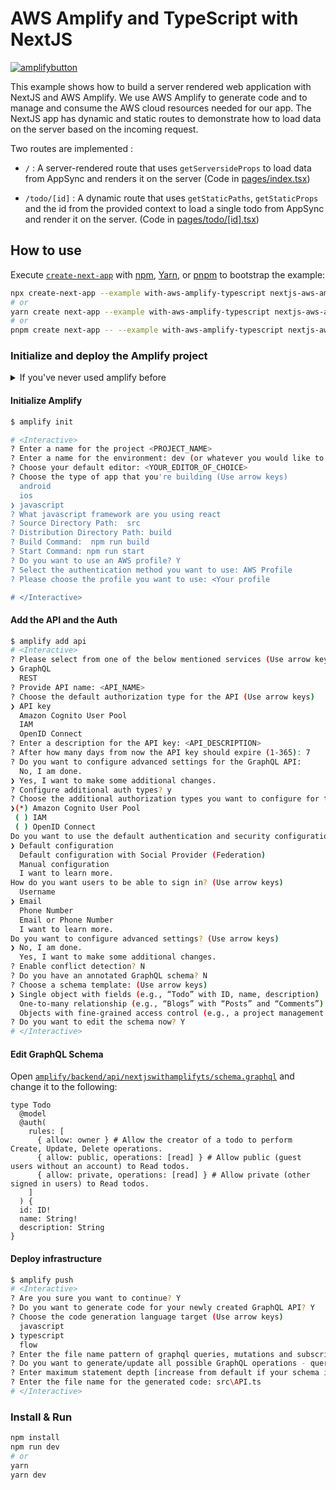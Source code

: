 # AWS Amplify and TypeScript with NextJS

[![amplifybutton](https://oneclick.amplifyapp.com/button.svg)](https://console.aws.amazon.com/amplify/home#/deploy?repo=https://github.com/vercel/next.js/tree/canary/examples/with-aws-amplify-typescript)

This example shows how to build a server rendered web application with NextJS and AWS Amplify. We use AWS Amplify to generate code and to manage and consume the AWS cloud resources needed for our app. The NextJS app has dynamic and static routes to demonstrate how to load data on the server based on the incoming request.

Two routes are implemented :

- `/` : A server-rendered route that uses `getServersideProps` to load data from AppSync and renders it on the server (Code in [pages/index.tsx](src/pages/index.tsx))

- `/todo/[id]` : A dynamic route that uses `getStaticPaths`, `getStaticProps` and the id from the provided context to load a single todo from AppSync and render it on the server. (Code in [pages/todo/[id].tsx](src/pages/todo/[id].tsx))

## How to use

Execute [`create-next-app`](https://github.com/vercel/next.js/tree/canary/packages/create-next-app) with [npm](https://docs.npmjs.com/cli/init), [Yarn](https://yarnpkg.com/lang/en/docs/cli/create/), or [pnpm](https://pnpm.io) to bootstrap the example:

```bash
npx create-next-app --example with-aws-amplify-typescript nextjs-aws-amplify-typescript-app
# or
yarn create next-app --example with-aws-amplify-typescript nextjs-aws-amplify-typescript-app
# or
pnpm create next-app -- --example with-aws-amplify-typescript nextjs-aws-amplify-typescript-app
```

### Initialize and deploy the Amplify project

<details>
  <summary>If you've never used amplify before </summary>

#### Install & Configure Amplify

1. [Sign up](https://portal.aws.amazon.com/billing/signup#/start) for an AWS account
2. Install the AWS Amplify cli:

```sh
npm install -g @aws-amplify/cli
```

3. Configure the Amplify cli

```sh
amplify configure
```

[Read More](https://aws-amplify.github.io/docs/cli-toolchain/quickstart?sdk=js)

</details>

#### Initialize Amplify

```bash
$ amplify init

# <Interactive>
? Enter a name for the project <PROJECT_NAME>
? Enter a name for the environment: dev (or whatever you would like to call this env)
? Choose your default editor: <YOUR_EDITOR_OF_CHOICE>
? Choose the type of app that you're building (Use arrow keys)
  android
  ios
❯ javascript
? What javascript framework are you using react
? Source Directory Path:  src
? Distribution Directory Path: build
? Build Command:  npm run build
? Start Command: npm run start
? Do you want to use an AWS profile? Y
? Select the authentication method you want to use: AWS Profile
? Please choose the profile you want to use: <Your profile

# </Interactive>
```

#### Add the API and the Auth

```sh
$ amplify add api
# <Interactive>
? Please select from one of the below mentioned services (Use arrow keys)
❯ GraphQL
  REST
? Provide API name: <API_NAME>
? Choose the default authorization type for the API (Use arrow keys)
❯ API key
  Amazon Cognito User Pool
  IAM
  OpenID Connect
? Enter a description for the API key: <API_DESCRIPTION>
? After how many days from now the API key should expire (1-365): 7
? Do you want to configure advanced settings for the GraphQL API:
  No, I am done.
❯ Yes, I want to make some additional changes.
? Configure additional auth types? y
? Choose the additional authorization types you want to configure for the API
❯(*) Amazon Cognito User Pool
 ( ) IAM
 ( ) OpenID Connect
Do you want to use the default authentication and security configuration? (Use arrow keys)
❯ Default configuration
  Default configuration with Social Provider (Federation)
  Manual configuration
  I want to learn more.
How do you want users to be able to sign in? (Use arrow keys)
  Username
❯ Email
  Phone Number
  Email or Phone Number
  I want to learn more.
Do you want to configure advanced settings? (Use arrow keys)
❯ No, I am done.
  Yes, I want to make some additional changes.
? Enable conflict detection? N
? Do you have an annotated GraphQL schema? N
? Choose a schema template: (Use arrow keys)
❯ Single object with fields (e.g., “Todo” with ID, name, description)
  One-to-many relationship (e.g., “Blogs” with “Posts” and “Comments”)
  Objects with fine-grained access control (e.g., a project management app with owner-based authorization)
? Do you want to edit the schema now? Y
# </Interactive>
```

#### Edit GraphQL Schema

Open [`amplify/backend/api/nextjswithamplifyts/schema.graphql`](amplify/backend/api/nextjswithamplifyts/schema.graphql) and change it to the following:

```
type Todo
  @model
  @auth(
    rules: [
      { allow: owner } # Allow the creator of a todo to perform Create, Update, Delete operations.
      { allow: public, operations: [read] } # Allow public (guest users without an account) to Read todos.
      { allow: private, operations: [read] } # Allow private (other signed in users) to Read todos.
    ]
  ) {
  id: ID!
  name: String!
  description: String
}

```

#### Deploy infrastructure

```sh
$ amplify push
# <Interactive>
? Are you sure you want to continue? Y
? Do you want to generate code for your newly created GraphQL API? Y
? Choose the code generation language target (Use arrow keys)
  javascript
❯ typescript
  flow
? Enter the file name pattern of graphql queries, mutations and subscriptions (src/graphql/**/*.ts)
? Do you want to generate/update all possible GraphQL operations - queries, mutations and subscriptions (Y/n) Y
? Enter maximum statement depth [increase from default if your schema is deeply nested] (2)
? Enter the file name for the generated code: src\API.ts
# </Interactive>
```

### Install & Run

```bash
npm install
npm run dev
# or
yarn
yarn dev
```
